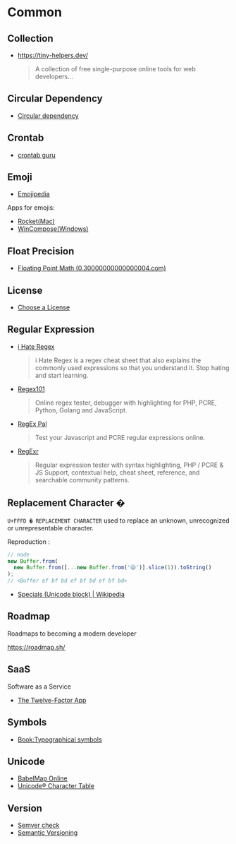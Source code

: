 # Common

## Collection

- <https://tiny-helpers.dev/>

  > A collection of free single-purpose online tools for web developers...

## Circular Dependency

- [Circular dependency](https://en.wikipedia.org/wiki/Circular_dependency)

## Crontab

- [crontab guru](https://crontab.guru/)

## Emoji

- [Emojipedia](https://emojipedia.org/)

Apps for emojis:

- [Rocket(Mac)](https://matthewpalmer.net/rocket/)
- [WinCompose(Windows)](https://github.com/samhocevar/wincompose)

## Float Precision

- [Floating Point Math (0.30000000000000004.com)](https://0.30000000000000004.com/)

## License

- [Choose a License](https://choosealicense.com/)

## Regular Expression

- [i Hate Regex](https://ihateregex.io/)

  > i Hate Regex is a regex cheat sheet that also explains the commonly used expressions so that you understand it. Stop hating and start learning.

- [Regex101](https://regex101.com/)

  > Online regex tester, debugger with highlighting for PHP, PCRE, Python, Golang and JavaScript.

- [RegEx Pal](https://www.regexpal.com/)

  > Test your Javascript and PCRE regular expressions online.

- [RegExr](https://regexr.com/)

  > Regular expression tester with syntax highlighting, PHP / PCRE & JS Support, contextual help, cheat sheet, reference, and searchable community patterns.

## Replacement Character �

`U+FFFD � REPLACEMENT CHARACTER` used to replace an unknown, unrecognized or unrepresentable character.

Reproduction <Badge text="node@12.2.0" />:

```js
// node
new Buffer.from(
  new Buffer.from([...new Buffer.from('😄')].slice(1)).toString()
);
// <Buffer ef bf bd ef bf bd ef bf bd>
```

- [Specials (Unicode block) | Wikipedia](<https://en.wikipedia.org/wiki/Specials_(Unicode_block)>)

## Roadmap

Roadmaps to becoming a modern developer

<https://roadmap.sh/>

## SaaS

Software as a Service

- [The Twelve-Factor App](https://12factor.net/)

## Symbols

- [Book:Typographical symbols](https://en.wikipedia.org/wiki/Book:Typographical_symbols)

## Unicode

- [BabelMap Online](https://www.babelstone.co.uk/Unicode/babelmap.html)
- [Unicode® Character Table](https://unicode-table.com/)

## Version

- [Semver check](https://jubianchi.github.io/semver-check/)
- [Semantic Versioning](https://semver.org/)
